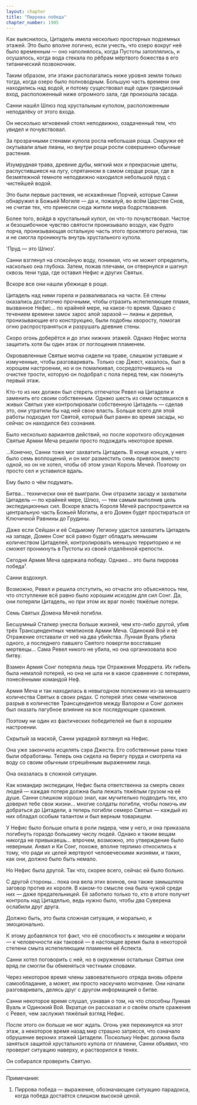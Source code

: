 ```yaml
---
layout: chapter
title: "Пиррова победа"
chapter_number: 1905
---
```




Как выяснилось, Цитадель имела несколько просторных подземных этажей. Это было вполне логично, если учесть, что озеро вокруг неё было временным — оно наполнялось, когда Пустоты затоплялись, и осушалось, когда вода стекала по рёбрам мёртвого божества в его титанический позвоночник.

Таким образом, эти этажи располагались ниже уровня земли только тогда, когда озеро было полноводным. Большую часть времени они находились над водой, и потому существовал ещё один грандиозный вход, расположенный ниже огромного зала, где произошла засада.

Санни нашёл Шлюз под хрустальным куполом, расположенным неподалёку от этого входа.

Он несколько мгновений стоял неподвижно, озадаченный тем, что увидел и почувствовал.

За прозрачными стенами купола росла небольшая роща. Снаружи её окутывали алые лианы, но внутри рощи росли совершенно обычные растения.

Изумрудная трава, древние дубы, мягкий мох и прекрасные цветы, распустившиеся на лугу, спрятанном в самом сердце рощи, где в безмятежной темноте неподвижно находился небольшой пруд с чистейшей водой.

Это были первые растения, не искажённые Порчей, которые Санни обнаружил в Божьей Могиле — да и, пожалуй, во всём Царстве Снов, не считая тех, что принесли сюда жители мира бодрствования.

Более того, войдя в хрустальный купол, он что-то почувствовал. Чистое и безошибочное чувство святости пронизывало воздух, как будто порча, пронизывающая остальную часть этого проклятого региона, так и не смогла проникнуть внутрь хрустального купола.

'Пруд — это Шлюз'.

Санни взглянул на спокойную воду, понимая, что не может определить, насколько она глубока. Затем, пожав плечами, он отвернулся и шагнул сквозь тени туда, где оставил Нефис и других Святых.

Вскоре все они нашли убежище в роще.

Цитадель над ними горела и разваливалась на части. Её стены оказались достаточно прочными, чтобы отразить испепеляющее пламя, вызванное Нефис... по крайней мере, на какое-то время. Однако с течением времени замок зарос алой заразой — лианы и деревья, пронизывающие его конструкцию, были подобны хворосту, помогая огню распространяться и разрушать древние стены.

Скоро огонь доберётся и до этих нижних этажей. Однако Нефис могла защитить хотя бы один этаж от поглощения пламенем.

Окровавленные Святые молча сидели на траве, слишком уставшие и измученные, чтобы разговаривать. Только сэр Джест, казалось, был в хорошем настроении, но и он помалкивал, сосредоточившись на очистке трости, которую он подобрал с пола перед тем, как покинуть первый этаж.

Кто-то из них должен был стереть отпечаток Ревел на Цитадели и заменить его своим собственным. Однако шесть из семи оставшихся в живых Святых уже контролировали собственную Цитадель — сделав это, они утратили бы над ней свою власть. Больше всего для этой работы подходил тот Святой, который был ранен во время засады, но сейчас он находился без сознания.

Было несколько вариантов действий, но после короткого обсуждения Святые Армии Меча решили просто подождать некоторое время.

...Конечно, Санни тоже мог захватить Цитадель. В конце концов, у него было семь воплощений, и он мог разместить семь привязок вместо одной, но он не хотел, чтобы об этом узнал Король Мечей. Поэтому он просто сел и уставился вдаль.

Ему было о чём подумать.

Битва... технически они её выиграли. Они отразили засаду и захватили Цитадель — по крайней мере, Шлюз, — тем самым выполнив цель экспедиционных сил. Вскоре власть Короля Мечей распространится на центральную часть Божьей Могилы, а его Домен будет простираться от Ключичной Равнины до Грудины.

Даже если Сейшан и её Седьмому Легиону удастся захватить Цитадель на западе, Домен Сонг всё равно будет обладать меньшим количеством Цитаделей, контролировать меньшую территорию и не сможет проникнуть в Пустоты из своей отдалённой крепости.

Сегодня Армия Меча одержала победу. Однако... это была пиррова победа¹.

Санни вздохнул.

Возможно, Ревел и решила отступить, но отчасти это объяснялось тем, что отступление всё равно было хорошим исходом для сил Сонг. Да, они потеряли Цитадель, но при этом их враг понёс тяжёлые потери.

Семь Святых Домена Мечей погибли.

Бесшумный Сталкер унесла больше жизней, чем кто-либо другой, убив трёх Трансцендентных чемпионов Армии Меча. Одинокий Вой и её Отражение отставали от неё на два убийства. Лунная Вуаль убила одного, а последнего павшего Святого повергли восставшие мертвецы... Сама Ревел никого не убила, но она организовала всю битву.

Взамен Армия Сонг потеряла лишь три Отражения Мордрета. Их гибель была немалой потерей, но она не шла ни в какое сравнение с потерями, понесёнными командой Неф.

Армия Меча и так находилась в невыгодном положении из-за меньшего количества Святых в своих рядах. С потерей этих семи чемпионов разрыв в количестве Трансцендентов между Валором и Сонг должен был оказать пагубное влияние на все последующие сражения.

Поэтому ни один из фактических победителей не был в хорошем настроении.

Скрытый за маской, Санни украдкой взглянул на Нефис.

Она уже закончила исцелять сэра Джеста. Его собственные раны тоже были обработаны. Теперь она сидела на берегу пруда и смотрела на воду со своим обычным отрешённым выражением лица.

Она оказалась в сложной ситуации.

Как командир экспедиции, Нефис была ответственна за смерть своих людей — каждая потеря должна была лежать тяжёлым грузом на её душе. Санни слишком хорошо знал, как мучительно подводить тех, кто доверил тебе свои жизни... многие солдаты погибли, чтобы помочь им добраться до Цитадели, а теперь погибли семеро Святых — каждый из них обладал особым талантом и был верным товарищем.

У Нефис было больше опыта в роли лидера, чем у него, и она приказала погибнуть гораздо большему числу людей. Однако к таким вещам никогда не привыкаешь... впрочем, возможно, это утверждение было неверным. Анвил и Ки Сонг, похоже, вполне терпимо относились к тому, что ради их целей жертвуют человеческими жизнями, и таких, как они, должно было быть немало.

Но Нефис была другой. Так что, скорее всего, сейчас ей было больно.

С другой стороны... пока она вела этих воинов, она также замышляла заговор против их короля. В каком-то смысле она была чужой среди них — даже предательницей. Её заботило только то, кто в итоге получит контроль над Цитаделью, ведь нужно было, чтобы два Суверена ослабили друг друга.

Должно быть, это была сложная ситуация, и морально, и эмоционально.

К этому добавлялся тот факт, что её способность к эмоциям и морали — к человечности как таковой — в настоящее время была в некоторой степени смыта испепеляющим пламенем её Аспекта.

Санни хотел поговорить с ней, но в окружении остальных Святых они вряд ли смогли бы обменяться честными словами.

Через некоторое время члены завоевательного отряда вновь обрели самообладание, а может, им просто наскучило молчание. Они начали разговаривать, делясь друг с другом информацией о битве.

Санни некоторое время слушал, узнавая о том, на что способны Лунная Вуаль и Одинокий Вой. Вкратце он рассказал и о своём опыте сражения с Ревел, чем заслужил тяжёлый взгляд Нефис.

После этого он больше не мог ждать. Огонь уже перекинулся на этот этаж, а некоторое время назад мир страшно затрясся, что означало обрушение верхних этажей Цитадели. Поскольку Нефис должна была заняться защитой хрустального купола от пламени, Санни объявил, что проверит ситуацию наверху, и растворился в тенях.

Он собирался проверить Святую.

***

Примечания:

1. Пиррова победа — выражение, обозначающее ситуацию парадокса, когда победа достаётся слишком высокой ценой.

